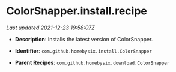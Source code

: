 # ColorSnapper.install.recipe

_Last updated 2021-12-23 19:58:07Z_

- **Description**: Installs the latest version of ColorSnapper.

- **Identifier**: `com.github.homebysix.install.ColorSnapper`

- **Parent Recipes**: `com.github.homebysix.download.ColorSnapper`